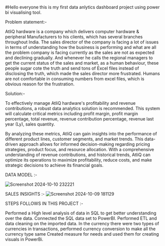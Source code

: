 #Hello everyone this is my first data anlytics dashboard project using power bi visualising tool.

Problem statement:-

AtliQ hardware is a company which delivers computer hardware & peripheral Manufacturers to his clients, which has several branches throughout India. The sales director of the company is facing a lot of issues in terms of understanding how the business is performing and what are all the problem company is facing currently as the sales are not as expected and declining gradually. And whenever he calls the regional managers to get the current status of the sales and market, as a human behaviour, these people sugar cote the truth and send tons of Excel files instead of disclosing the truth, which made the sales director more frustrated. Humans are not comfortable in consuming numbers from excel files, which is obvious reason for the frustration.

Solution:-

To effectively manage AtliQ hardware's profitability and revenue contributions, a robust data analytics solution is recommended. This system will calculate critical metrics including profit margin, profit margin percentage, total revenue, revenue contribution percentage, revenue last year (Ly), sales quantity.

By analyzing these metrics, AtliQ can gain insights into the performance of different product lines, customer segments, and market trends. This data-driven approach allows for informed decision-making regarding pricing strategies, product focus, and resource allocation. With a comprehensive understanding of  revenue contributions, and historical trends, AtliQ can optimize its operations to maximize profitability, reduce costs, and make strategic decisions to achieve its financial goals.

DATA MODEL :-

![Screenshot 2024-10-10 232221](https://github.com/user-attachments/assets/229fa857-6242-4199-85ff-d46be7ef71c1)

SALES INSIGHTS :-
![Screenshot 2024-10-09 181129](https://github.com/user-attachments/assets/6c87d163-f3de-4e93-84d1-c8385126a7f6)

STEPS FOLLOWS IN THIS PROJECT :-

Performed a High level analysis of data in SQL to get better understanding over the data. Connected the SQL data set to PowerBI. Performed ETL and data cleaning on the imported data. In the currency there were two types of currencies in transactions, performed currency conversion to make all the currency type same Created measure for needs and used them for creating visuals in PowerBi. 

